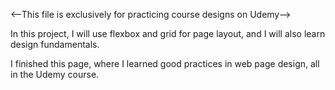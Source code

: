 <--This file is exclusively for practicing course designs on Udemy-->

In this project, I will use flexbox and grid for page layout, 
and I will also learn design fundamentals.

I finished this page, where I learned good practices in web page design, all in the Udemy course.